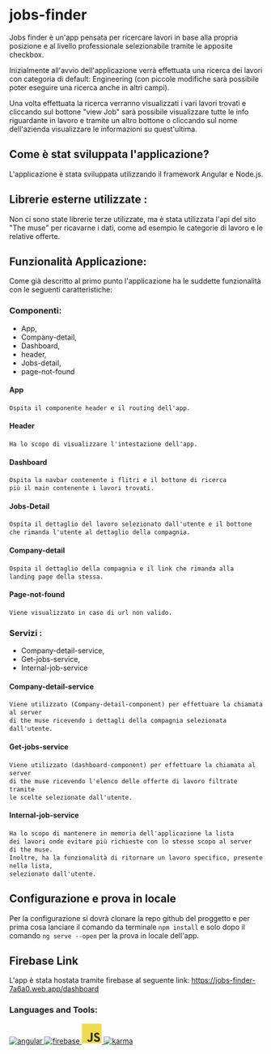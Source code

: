 # jobs-finder

Jobs finder è un'app pensata per ricercare lavori in base
alla propria posizione e al livello professionale
selezionabile tramite le apposite checkbox.

Inizialmente all'avvio dell'applicazione verrà
effettuata una ricerca dei lavori con categoria di default:
Engineering (con piccole modifiche sarà possibile
poter eseguire una ricerca anche in altri campi).

Una volta effettuata la ricerca verranno visualizzati i vari
lavori trovati e cliccando sul bottone "view Job" sarà
possibile visualizzare tutte le info riguardante in lavoro e
tramite un altro bottone o cliccando sul nome dell'azienda
visualizzare le informazioni su quest'ultima.

## Come è stat sviluppata l'applicazione? 
L'applicazione è stata sviluppata utilizzando il framework 
Angular e Node.js.

## Librerie esterne utilizzate :
Non ci sono state librerie terze utilizzate, ma è stata 
utilizzata l'api del sito "The muse" per ricavarne i dati,
come ad esempio le categorie di lavoro e le relative offerte.

## Funzionalità Applicazione: 
Come già descritto al primo punto l'applicazione ha le suddette
funzionalità con le seguenti caratteristiche:

### Componenti: 
  - App,
  - Company-detail,
  - Dashboard,
  - header,
  - Jobs-detail,
  - page-not-found

  #### App 
    Ospita il componente header e il routing dell'app.

  #### Header
    Ha lo scopo di visualizzare l'intestazione dell'app.
  #### Dashboard 
    Ospita la navbar contenente i flitri e il bottone di ricerca
    più il main contenente i lavori trovati.
  #### Jobs-Detail
    Ospita il dettaglio del lavoro selezionato dall'utente e il bottone
    che rimanda l'utente al dettaglio della compagnia.
  #### Company-detail
    Ospita il dettaglio della compagnia e il link che rimanda alla 
    landing page della stessa.
    
  #### Page-not-found
    Viene visualizzato in caso di url non valido.

### Servizi : 
  - Company-detail-service,
  - Get-jobs-service,
  - Internal-job-service

  #### Company-detail-service
    Viene utilizzato (Company-detail-component) per effettuare la chiamata al server 
    di the muse ricevendo i dettagli della compagnia selezionata dall'utente.
 
 #### Get-jobs-service
    Viene utilizzato (dashboard-component) per effettuare la chiamata al server 
    di the muse ricevendo l'elenco delle offerte di lavoro filtrate tramite 
    le scelte selezionate dall'utente.

 #### Internal-job-service
    Ha lo scopo di mantenere in memoria dell'applicazione la lista 
    dei lavori onde evitare più richieste con lo stesso scopo al server
    di the muse. 
    Inoltre, ha la funzionalità di ritornare un lavoro specifico, presente nella lista,
    selezionato dall'utente.
## Configurazione e prova in locale
Per la configurazione si dovrà clonare la repo github del proggetto 
e per prima cosa lanciare il comando da terminale `npm install` e 
solo dopo il comando `ng serve --open` per la prova in locale dell'app.


## Firebase Link
L'app è stata hostata tramite firebase al seguente link: https://jobs-finder-7a6a0.web.app/dashboard

<h3 align="left">Languages and Tools:</h3>
<p align="left"> <a href="https://angular.io" target="_blank" rel="noreferrer"> <img src="https://angular.io/assets/images/logos/angular/angular.svg" alt="angular" width="40" height="40"/> </a> <a href="https://firebase.google.com/" target="_blank" rel="noreferrer"> <img src="https://www.vectorlogo.zone/logos/firebase/firebase-icon.svg" alt="firebase" width="40" height="40"/> </a> <a href="https://developer.mozilla.org/en-US/docs/Web/JavaScript" target="_blank" rel="noreferrer"> <img src="https://raw.githubusercontent.com/devicons/devicon/master/icons/javascript/javascript-original.svg" alt="javascript" width="40" height="40"/> </a> <a href="https://karma-runner.github.io/latest/index.html" target="_blank" rel="noreferrer"> <img src="https://raw.githubusercontent.com/detain/svg-logos/780f25886640cef088af994181646db2f6b1a3f8/svg/karma.svg" alt="karma" width="40" height="40"/> </a> </p>